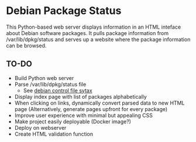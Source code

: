 # Debian Package Status

This Python-based web server displays information in an HTML inteface about 
Debian software packages.
It pulls package information from /var/lib/dpkg/status and serves up a 
website where the package information can be browsed.

## TO-DO

* Build Python web server
* Parse /var/lib/dpkg/status file
    * See [debian control file sytax](https://www.debian.org/doc/debian-policy/ch-controlfields.html)
* Display index page with list of packages alphabetically
* When clicking on links, dynamically convert parsed data to new HTML page (Alternatively, generate pages upfront for every package)
* Improve user experience with minimal but appealing CSS
* Make project easily deployable (Docker image?)
* Deploy on webserver
* Create HTML validation function